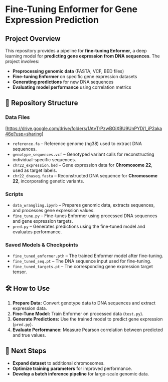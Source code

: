 # Fine-Tuning Enformer for Gene Expression Prediction

## Project Overview
This repository provides a pipeline for **fine-tuning Enformer**, a deep learning model for **predicting gene expression from DNA sequences**. The project involves:
- **Preprocessing genomic data** (FASTA, VCF, BED files)
- **Fine-tuning Enformer** on specific gene expression datasets
- **Generating predictions** for new DNA sequences
- **Evaluating model performance** using correlation metrics

## 📂 Repository Structure
### Data Files 
[https://drive.google.com/drive/folders/1AtvTrPzwBOiXBU9UnPYDj1_iP2aka46q?usp=sharing]
- `reference.fa` – Reference genome (hg38) used to extract DNA sequences.
- `genotype_sequences.vcf` – Genotyped variant calls for reconstructing individual-specific sequences.
- `chr22_expression.bed` – Gene expression data for **Chromosome 22**, used as target labels.
- `chr22_dnaseq.fasta` – Reconstructed DNA sequence for **Chromosome 22**, incorporating genetic variants.

### Scripts 
- `data_wrangling.ipynb` – Prepares genomic data, extracts sequences, and processes gene expression values.
- `fine_tune.py` – Fine-tunes Enformer using processed DNA sequences and gene expression targets.
- `pred.py` – Generates predictions using the fine-tuned model and evaluates performance.

### Saved Models & Checkpoints
- `fine_tuned_enformer.pth` – The trained Enformer model after fine-tuning.
- `fine_tuned_seq.pt` – The DNA sequence input used for fine-tuning.
- `fine_tuned_targets.pt` – The corresponding gene expression target tensor.

## 🛠 How to Use
1. **Prepare Data:** Convert genotype data to DNA sequences and extract expression data. 
2. **Fine-Tune Model:** Train Enformer on processed data (`test.py`).
3. **Generate Predictions:** Use the trained model to predict gene expression (`pred.py`).
4. **Evaluate Performance:** Measure Pearson correlation between predicted and true values.

## 🚀 Next Steps
- **Expand dataset** to additional chromosomes.
- **Optimize training parameters** for improved performance.
- **Develop a batch inference pipeline** for large-scale genomic data.







